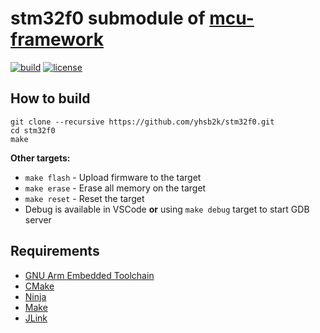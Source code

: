 # stm32f0 submodule of [mcu-framework](https://github.com/yhsb2k/mcu-framework)

[![build](https://github.com/yhsb2k/stm32f0/workflows/build/badge.svg)](https://github.com/yhsb2k/stm32f0/actions?workflow=build)
[![license](https://img.shields.io/github/license/yhsb2k/stm32f0?color=blue)](https://github.com/yhsb2k/stm32f0/blob/master/LICENSE)

## How to build
```
git clone --recursive https://github.com/yhsb2k/stm32f0.git
cd stm32f0
make
```
**Other targets:**
* `make flash` - Upload firmware to the target
* `make erase` - Erase all memory on the target
* `make reset` - Reset the target
* Debug is available in VSCode **or** using `make debug` target to start GDB server

## Requirements
* [GNU Arm Embedded Toolchain](https://developer.arm.com/downloads/-/arm-gnu-toolchain-downloads)
* [CMake](https://cmake.org/download)
* [Ninja](https://ninja-build.org)
* [Make](https://winlibs.com)
* [JLink](https://www.segger.com/downloads/jlink)
